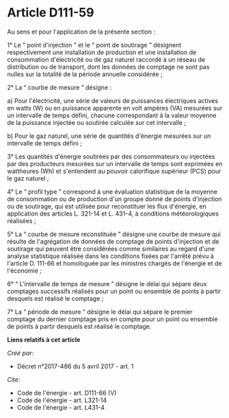 # Article D111-59

Au sens et pour l'application de la présente section : 

1° Le “ point d'injection ” et le “ point de soutirage ” désignent respectivement une installation de production et une
installation de consommation d'électricité ou de gaz naturel raccordé à un réseau de distribution ou de transport, dont les
données de comptage ne sont pas nulles sur la totalité de la période annuelle considérée ; 

2° La “ courbe de mesure ” désigne : 

a) Pour l'électricité, une série de valeurs de puissances électriques actives en watts (W) ou en puissance apparente en volt
ampères (VA) mesurées sur un intervalle de temps défini, chacune correspondant à la valeur moyenne de la puissance injectée
ou soutirée calculée sur cet intervalle ; 

b) Pour le gaz naturel, une série de quantités d'énergie mesurées sur un intervalle de temps défini ; 

3° Les quantités d'énergie soutirées par des consommateurs ou injectées par des producteurs mesurées sur un intervalle de
temps sont exprimées en wattheures (Wh) et s'entendent au pouvoir calorifique supérieur (PCS) pour le gaz naturel ; 

4° Le “ profil type ” correspond à une évaluation statistique de la moyenne de consommation ou de production d'un groupe
donné de points d'injection ou de soutirage, qui est utilisée pour reconstituer les flux d'énergie, en application des
articles L. 321-14 et L. 431-4, à conditions météorologiques réalisées ; 

5° La “ courbe de mesure reconstituée ” désigne une courbe de mesure qui résulte de l'agrégation de données de comptage de
points d'injection et de soutirage qui peuvent être considérées comme similaires au regard d'une analyse statistique réalisée
dans les conditions fixées par l'arrêté prévu à l'article D. 111-66 et homologuée par les ministres chargés de l'énergie et
de l'économie ; 

6° “ L'intervalle de temps de mesure ” désigne le délai qui sépare deux comptages successifs réalisés pour un point ou
ensemble de points à partir desquels est réalisé le comptage ; 

7° La “ période de mesure ” désigne le délai qui sépare le premier comptage du dernier comptage pris en compte pour un point
ou ensemble de points à partir desquels est réalisé le comptage.

**Liens relatifs à cet article**

_Créé par_:

  - Décret n°2017-486 du 5 avril 2017 - art. 1

_Cite_:

  - Code de l'énergie - art. D111-66 (V)
  - Code de l'énergie - art. L321-14
  - Code de l'énergie - art. L431-4
